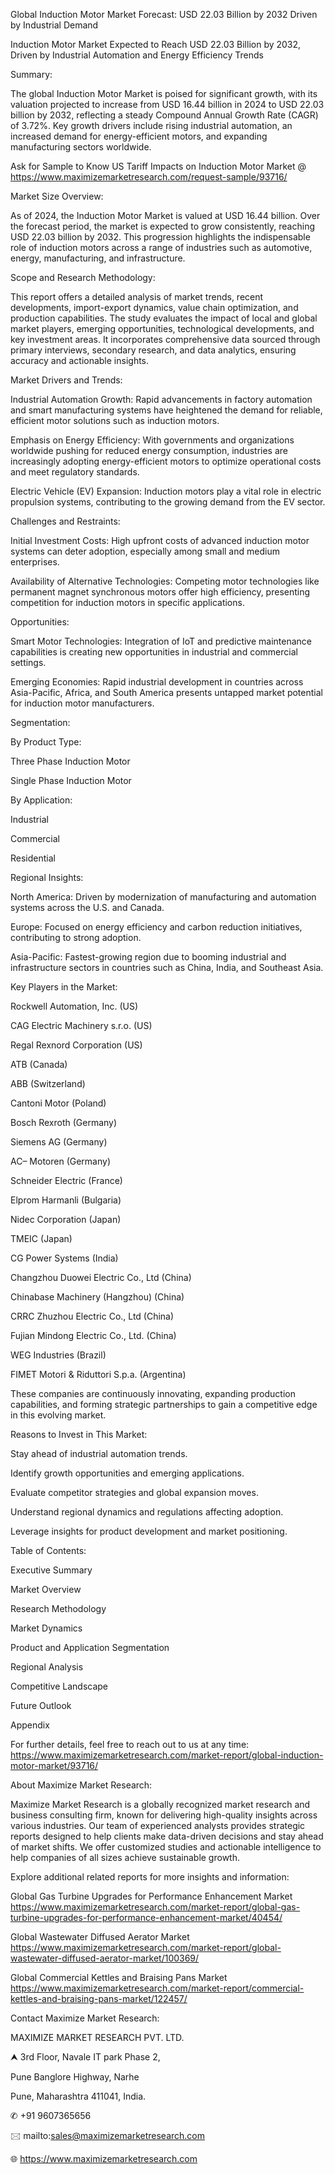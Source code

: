 Global Induction Motor Market Forecast: USD 22.03 Billion by 2032 Driven by Industrial Demand

Induction Motor Market Expected to Reach USD 22.03 Billion by 2032, Driven by Industrial Automation and Energy Efficiency Trends

Summary:

The global Induction Motor Market is poised for significant growth, with its valuation projected to increase from USD 16.44 billion in 2024 to USD 22.03 billion by 2032, reflecting a steady Compound Annual Growth Rate (CAGR) of 3.72%. Key growth drivers include rising industrial automation, an increased demand for energy-efficient motors, and expanding manufacturing sectors worldwide.

Ask for Sample to Know US Tariff Impacts on Induction Motor Market  @  https://www.maximizemarketresearch.com/request-sample/93716/ 

Market Size Overview:

As of 2024, the Induction Motor Market is valued at USD 16.44 billion. Over the forecast period, the market is expected to grow consistently, reaching USD 22.03 billion by 2032. This progression highlights the indispensable role of induction motors across a range of industries such as automotive, energy, manufacturing, and infrastructure.

Scope and Research Methodology:

This report offers a detailed analysis of market trends, recent developments, import-export dynamics, value chain optimization, and production capabilities. The study evaluates the impact of local and global market players, emerging opportunities, technological developments, and key investment areas. It incorporates comprehensive data sourced through primary interviews, secondary research, and data analytics, ensuring accuracy and actionable insights.

Market Drivers and Trends:

Industrial Automation Growth:
Rapid advancements in factory automation and smart manufacturing systems have heightened the demand for reliable, efficient motor solutions such as induction motors.

Emphasis on Energy Efficiency:
With governments and organizations worldwide pushing for reduced energy consumption, industries are increasingly adopting energy-efficient motors to optimize operational costs and meet regulatory standards.

Electric Vehicle (EV) Expansion:
Induction motors play a vital role in electric propulsion systems, contributing to the growing demand from the EV sector.

Challenges and Restraints:

Initial Investment Costs:
High upfront costs of advanced induction motor systems can deter adoption, especially among small and medium enterprises.

Availability of Alternative Technologies:
Competing motor technologies like permanent magnet synchronous motors offer high efficiency, presenting competition for induction motors in specific applications.

Opportunities:

Smart Motor Technologies:
Integration of IoT and predictive maintenance capabilities is creating new opportunities in industrial and commercial settings.

Emerging Economies:
Rapid industrial development in countries across Asia-Pacific, Africa, and South America presents untapped market potential for induction motor manufacturers.

Segmentation:

By Product Type:

Three Phase Induction Motor

Single Phase Induction Motor

By Application:

Industrial

Commercial

Residential

Regional Insights:

North America:
Driven by modernization of manufacturing and automation systems across the U.S. and Canada.

Europe:
Focused on energy efficiency and carbon reduction initiatives, contributing to strong adoption.

Asia-Pacific:
Fastest-growing region due to booming industrial and infrastructure sectors in countries such as China, India, and Southeast Asia.

Key Players in the Market:

Rockwell Automation, Inc. (US)

CAG Electric Machinery s.r.o. (US)

Regal Rexnord Corporation (US)

ATB (Canada)

ABB (Switzerland)

Cantoni Motor (Poland)

Bosch Rexroth (Germany)

Siemens AG (Germany)

AC– Motoren (Germany)

Schneider Electric (France)

Elprom Harmanli (Bulgaria)

Nidec Corporation (Japan)

TMEIC (Japan)

CG Power Systems (India)

Changzhou Duowei Electric Co., Ltd (China)

Chinabase Machinery (Hangzhou) (China)

CRRC Zhuzhou Electric Co., Ltd (China)

Fujian Mindong Electric Co., Ltd. (China)

WEG Industries (Brazil)

FIMET Motori & Riduttori S.p.a. (Argentina)

These companies are continuously innovating, expanding production capabilities, and forming strategic partnerships to gain a competitive edge in this evolving market.

Reasons to Invest in This Market:

Stay ahead of industrial automation trends.

Identify growth opportunities and emerging applications.

Evaluate competitor strategies and global expansion moves.

Understand regional dynamics and regulations affecting adoption.

Leverage insights for product development and market positioning.

Table of Contents:

Executive Summary

Market Overview

Research Methodology

Market Dynamics

Product and Application Segmentation

Regional Analysis

Competitive Landscape

Future Outlook

Appendix

For further details, feel free to reach out to us at any time: https://www.maximizemarketresearch.com/market-report/global-induction-motor-market/93716/ 

About Maximize Market Research:

Maximize Market Research is a globally recognized market research and business consulting firm, known for delivering high-quality insights across various industries. Our team of experienced analysts provides strategic reports designed to help clients make data-driven decisions and stay ahead of market shifts. We offer customized studies and actionable intelligence to help companies of all sizes achieve sustainable growth.

Explore additional related reports for more insights and information:

Global Gas Turbine Upgrades for Performance Enhancement Market https://www.maximizemarketresearch.com/market-report/global-gas-turbine-upgrades-for-performance-enhancement-market/40454/ 

Global Wastewater Diffused Aerator Market https://www.maximizemarketresearch.com/market-report/global-wastewater-diffused-aerator-market/100369/ 

Global Commercial Kettles and Braising Pans Market https://www.maximizemarketresearch.com/market-report/commercial-kettles-and-braising-pans-market/122457/ 

Contact Maximize Market Research:

MAXIMIZE MARKET RESEARCH PVT. LTD.

⮝ 3rd Floor, Navale IT park Phase 2,

Pune Banglore Highway, Narhe

Pune, Maharashtra 411041, India.

✆ +91 9607365656

🖂 mailto:sales@maximizemarketresearch.com

🌐 https://www.maximizemarketresearch.com
